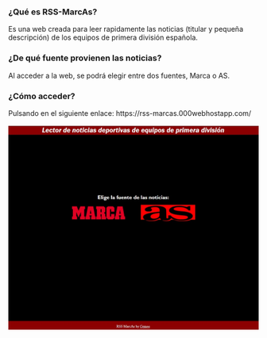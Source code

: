 <h3>¿Qué es RSS-MarcAs?</h3>
Es una web creada para leer rapidamente las noticias (titular y pequeña descripción) de los equipos de primera división española.
<br>
<h3>¿De qué fuente provienen las noticias?</h3>
Al acceder a la web, se podrá elegir entre dos fuentes, Marca o AS.
<br>
<h3>¿Cómo acceder?</h3>
Pulsando en el siguiente enlace: https://rss-marcas.000webhostapp.com/
<br>
<br>
<img src="https://github.com/CristianCemeo/RSS-MarcAs/blob/master/images/RSS-MarcAs-index.jpg">
